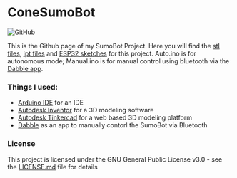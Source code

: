 # ConeSumoBot
![GitHub](https://img.shields.io/github/license/beluguy/Cone-Sumo-Bot)

This is the Github page of my SumoBot Project. Here you will find the [stl files](https://github.com/Beluguy/Cone-Sumo-Bot/tree/main/print%20ready%20(stl)), [ipt files](https://github.com/Beluguy/Cone-Sumo-Bot/tree/main/3D%20models) and [ESP32 sketches](https://github.com/Beluguy/Cone-Sumo-Bot/tree/main/ESP32%20sketches) for this project. Auto.ino is for autonomous mode; Manual.ino is for manual control using bluetooth via the [Dabble app](https://thestempedia.com/product/dabble/). 

### Things I used:

* [Arduino IDE](https://www.arduino.cc/en/software#download) for an IDE
* [Autodesk Inventor](https://www.autodesk.com/products/inventor) for a 3D modeling software
* [Autodesk Tinkercad](https://www.tinkercad.com/) for a web based 3D modeling platform
* [Dabble](https://thestempedia.com/product/dabble/) as an app to manually contorl the SumoBot via Bluetooth

### License

This project is licensed under the GNU General Public License v3.0 - see the [LICENSE.md](LICENSE.md) file for details
